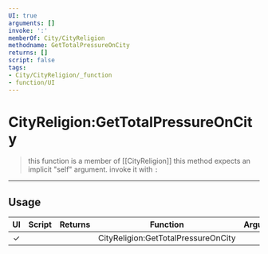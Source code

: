 ```yaml
---
UI: true
arguments: []
invoke: ':'
memberOf: City/CityReligion
methodname: GetTotalPressureOnCity
returns: []
script: false
tags:
- City/CityReligion/_function
- function/UI
---
```

# CityReligion:GetTotalPressureOnCity
> this function is a member of [[CityReligion]]
> this method expects an implicit "self" argument. invoke it with `:`
-----
## Usage
|  UI | Script | Returns | Function | Arguments |
|:---:|:------:|-------:|:--------:|:---------|
|✓| ||CityReligion:GetTotalPressureOnCity||
